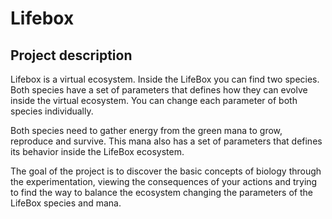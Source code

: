 # Lifebox

## Project description

Lifebox is a virtual ecosystem. Inside the LifeBox you can find two species. Both species have a set of parameters that defines how they can evolve inside the virtual ecosystem. You can change each parameter of both species individually.

Both species need to gather energy from the green mana to grow, reproduce and survive. This mana also has a set of parameters that defines its behavior inside the LifeBox ecosystem.

The goal of the project is to discover the basic concepts of biology through the experimentation, viewing the consequences of your actions and trying to find the way to balance the ecosystem changing the parameters of the LifeBox species and mana.
